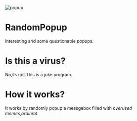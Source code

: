 ![popup](https://github.com/user-attachments/assets/a59d1cce-e108-4add-8259-1da71dd909a1)
# RandomPopup
Interesting and some questionable popups.
# Is this a virus?
No,its not.This is a joke program.
# How it works?
It works by randomly popup a messgebox filled with *overused memes*,*brainrot.*
